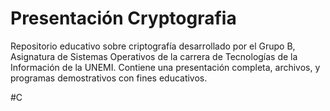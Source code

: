 # Presentación Cryptografia
Repositorio educativo sobre criptografía desarrollado por el Grupo B, Asignatura de Sistemas Operativos de la carrera de Tecnologías de la Información de la UNEMI. Contiene una presentación completa, archivos, y programas demostrativos con fines educativos.

#C